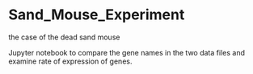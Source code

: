 # Sand_Mouse_Experiment

the case of the dead sand mouse

Jupyter notebook to compare the gene names in the two data files and examine rate of expression of genes.
